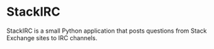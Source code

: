 StackIRC
========

StackIRC is a small Python application that posts questions from Stack Exchange sites to IRC channels.